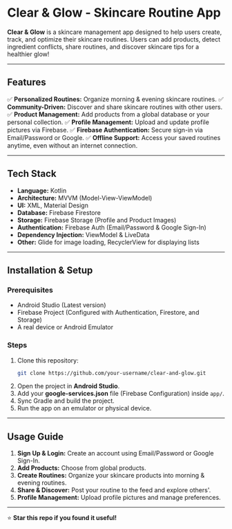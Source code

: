 # Clear & Glow - Skincare Routine App

**Clear & Glow** is a skincare management app designed to help users create, track, and optimize their skincare routines. Users can add products, detect ingredient conflicts, share routines, and discover skincare tips for a healthier glow!

---

## Features

✅ **Personalized Routines:** Organize morning & evening skincare routines.
✅ **Community-Driven:** Discover and share skincare routines with other users.
✅ **Product Management:** Add products from a global database or your personal collection.
✅ **Profile Management:** Upload and update profile pictures via Firebase.
✅ **Firebase Authentication:** Secure sign-in via Email/Password or Google.
✅ **Offline Support:** Access your saved routines anytime, even without an internet connection.

---

## Tech Stack

- **Language:** Kotlin
- **Architecture:** MVVM (Model-View-ViewModel)
- **UI:** XML, Material Design
- **Database:** Firebase Firestore
- **Storage:** Firebase Storage (Profile and Product Images)
- **Authentication:** Firebase Auth (Email/Password & Google Sign-In)
- **Dependency Injection:** ViewModel & LiveData
- **Other:** Glide for image loading, RecyclerView for displaying lists

---

## Installation & Setup

### Prerequisites
- Android Studio (Latest version)
- Firebase Project (Configured with Authentication, Firestore, and Storage)
- A real device or Android Emulator

### Steps
1. Clone this repository:
   ```bash
   git clone https://github.com/your-username/clear-and-glow.git
   ```
2. Open the project in **Android Studio**.
3. Add your **google-services.json** file (Firebase Configuration) inside `app/`.
4. Sync Gradle and build the project.
5. Run the app on an emulator or physical device.

---

## Usage Guide

1. **Sign Up & Login:** Create an account using Email/Password or Google Sign-In.
2. **Add Products:** Choose from global products.
3. **Create Routines:** Organize your skincare products into morning & evening routines.
4. **Share & Discover:** Post your routine to the feed and explore others'.
5. **Profile Management:** Upload profile pictures and manage preferences.

---

⭐ **Star this repo if you found it useful!**
